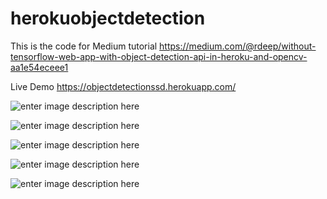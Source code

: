 # herokuobjectdetection
This is the code for Medium tutorial 
https://medium.com/@rdeep/without-tensorflow-web-app-with-object-detection-api-in-heroku-and-opencv-aa1e54eceee1

Live Demo
https://objectdetectionssd.herokuapp.com/

![enter image description here](https://i.ibb.co/D9xh1fd/Screenshot-2020-10-03-142642.png)

![enter image description here](https://i.ibb.co/q91kZfF/Screenshot-2020-10-03-142800.png)

![enter image description here](https://i.ibb.co/NnSsR1c/Screenshot-2020-10-03-142846.png)

![enter image description here](https://i.ibb.co/7NPNCkW/Screenshot-2020-10-03-143033.png)

![enter image description here](https://i.ibb.co/Y3c0g5D/Screenshot-2020-10-03-150427.png)
